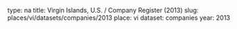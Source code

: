 type: na
title: Virgin Islands, U.S. / Company Register (2013)
slug: places/vi/datasets/companies/2013
place: vi
dataset: companies
year: 2013
